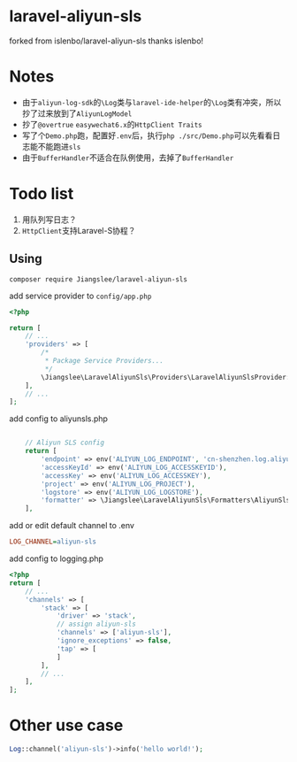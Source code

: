 # laravel-aliyun-sls

forked from islenbo/laravel-aliyun-sls
thanks islenbo!

# Notes
- 由于`aliyun-log-sdk`的`\Log`类与`laravel-ide-helper`的`\Log`类有冲突，所以抄了过来放到了`AliyunLogModel`
- 抄了`@overtrue` `easywechat6.x`的`HttpClient Traits`
- 写了个`Demo.php`跑，配置好`.env`后，执行`php ./src/Demo.php`可以先看看日志能不能跑进`sls`
- 由于`BufferHandler`不适合在队例使用，去掉了`BufferHandler`

# Todo list
1. 用队列写日志？
2. `HttpClient`支持Laravel-S协程？

## Using
```shell
composer require Jiangslee/laravel-aliyun-sls
```

add service provider to `config/app.php`
```PHP
<?php

return [
    // ...
    'providers' => [
        /*
         * Package Service Providers...
         */
        \Jiangslee\LaravelAliyunSls\Providers\LaravelAliyunSlsProvider::class,
    ],
    // ...
];
```

add config to aliyunsls.php
```PHP

    // Aliyun SLS config
    return [
        'endpoint' => env('ALIYUN_LOG_ENDPOINT', 'cn-shenzhen.log.aliyuncs.com'),
        'accessKeyId' => env('ALIYUN_LOG_ACCESSKEYID'),
        'accessKey' => env('ALIYUN_LOG_ACCESSKEY'),
        'project' => env('ALIYUN_LOG_PROJECT'),
        'logstore' => env('ALIYUN_LOG_LOGSTORE'),
        'formatter' => \Jiangslee\LaravelAliyunSls\Formatters\AliyunSlsFormatter::class
    ],
```

add or edit default channel to .env
```INI
LOG_CHANNEL=aliyun-sls
```

add config to logging.php
```PHP
<?php
return [
    // ...
    'channels' => [
        'stack' => [
            'driver' => 'stack',
            // assign aliyun-sls
            'channels' => ['aliyun-sls'],
            'ignore_exceptions' => false,
            'tap' => [
            ]
        ],
        // ...
    ],
];
```

# Other use case

```PHP
Log::channel('aliyun-sls')->info('hello world!');
```
